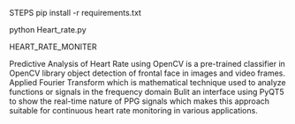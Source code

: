 STEPS
pip install -r requirements.txt

python Heart_rate.py

HEART_RATE_MONITER

Predictive Analysis of Heart Rate using OpenCV is a pre-trained classifier in OpenCV library object detection of frontal face in
images and video frames. Applied Fourier Transform which is mathematical technique used to analyze functions or signals in
the frequency domain Bulit an interface using PyQT5 to show the real-time nature of PPG signals which makes this approach
suitable for continuous heart rate monitoring in various applications.
